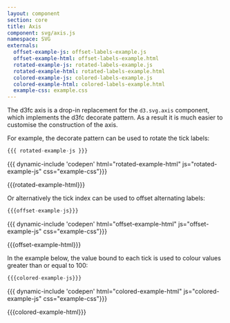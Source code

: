 ```yaml
---
layout: component
section: core
title: Axis
component: svg/axis.js
namespace: SVG
externals:
  offset-example-js: offset-labels-example.js
  offset-example-html: offset-labels-example.html
  rotated-example-js: rotated-labels-example.js
  rotated-example-html: rotated-labels-example.html
  colored-example-js: colored-labels-example.js
  colored-example-html: colored-labels-example.html
  example-css: example.css
---
```


<style type="text/css">
{{example-css}}
</style>

The d3fc axis is a drop-in replacement for the `d3.svg.axis` component, which implements the d3fc decorate pattern. As a result it is much easier to customise the construction of the axis.

For example, the decorate pattern can be used to rotate the tick labels:

```js
{{{ rotated-example-js }}}
```

{{{ dynamic-include 'codepen' html="rotated-example-html" js="rotated-example-js" css="example-css"}}}

{{{rotated-example-html}}}
<script type="text/javascript">
{{{rotated-example-js}}}
</script>

Or alternatively the tick index can be used to offset alternating labels:

```js
{{{offset-example-js}}}
```

{{{ dynamic-include 'codepen' html="offset-example-html" js="offset-example-js" css="example-css"}}}

{{{offset-example-html}}}
<script type="text/javascript">
{{{offset-example-js}}}
</script>

In the example below, the value bound to each tick is used to colour values greater than or equal to 100:

```js
{{{colored-example-js}}}
```

{{{ dynamic-include 'codepen' html="colored-example-html" js="colored-example-js" css="example-css"}}}

{{{colored-example-html}}}
<script type="text/javascript">
{{{colored-example-js}}}
</script>
